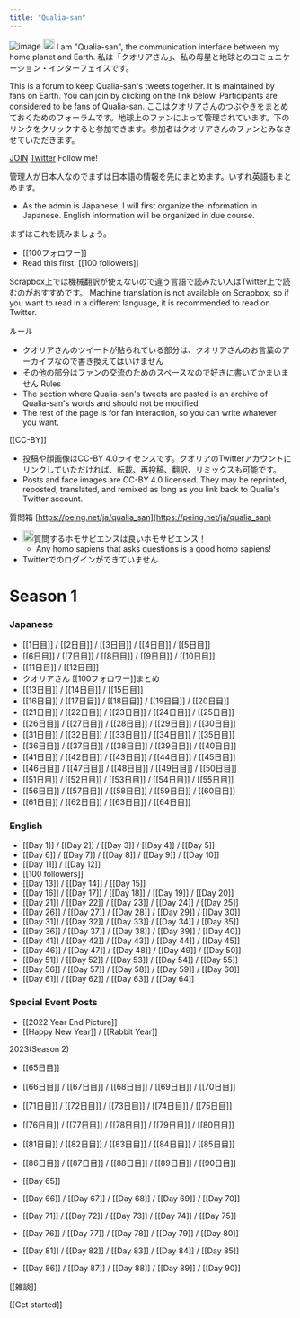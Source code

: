 ```yaml
---
title: "Qualia-san"
---
```


![image](https://scrapbox.io/files/6371326d83fa3100215e1652.png)
<img src='https://scrapbox.io/api/pages/qualia-san/Qualia-san/icon' alt='Qualia-san.icon' height="19.5"/> I am "Qualia-san", the communication interface between my home planet and Earth.
私は「クオリアさん」、私の母星と地球とのコミュニケーション・インターフェイスです。

This is a forum to keep Qualia-san's tweets together. It is maintained by fans on Earth. You can join by clicking on the link below. Participants are considered to be fans of Qualia-san.
ここはクオリアさんのつぶやきをまとめておくためのフォーラムです。地球上のファンによって管理されています。下のリンクをクリックすると参加できます。参加者はクオリアさんのファンとみなさせていただきます。

[JOIN](https://scrapbox.io/projects/qualia-san/invitations/8c8be80501a9cba7f954a035bd08ee35)
[Twitter](https://twitter.com/Qualia_san) Follow me!

管理人が日本人なのでまずは日本語の情報を先にまとめます。いずれ英語もまとめます。
- As the admin is Japanese, I will first organize the information in Japanese. English information will be organized in due course.

まずはこれを読みましょう。
- [[100フォロワー]]
- Read this first: [[100 followers]]

Scrapbox上では機械翻訳が使えないので違う言語で読みたい人はTwitter上で読むのがおすすめです。
Machine translation is not available on Scrapbox, so if you want to read in a different language, it is recommended to read on Twitter.

ルール
- クオリアさんのツイートが貼られている部分は、クオリアさんのお言葉のアーカイブなので書き換えてはいけません
- その他の部分はファンの交流のためのスペースなので好きに書いてかまいません
Rules
- The section where Qualia-san's tweets are pasted is an archive of Qualia-san's words and should not be modified
- The rest of the page is for fan interaction, so you can write whatever you want.

[[CC-BY]]
- 投稿や顔画像はCC-BY 4.0ライセンスです。クオリアのTwitterアカウントにリンクしていただければ、転載、再投稿、翻訳、リミックスも可能です。
- Posts and face images are CC-BY 4.0 licensed. They may be reprinted, reposted, translated, and remixed as long as you link back to Qualia's Twitter account.

質問箱 [https://peing.net/ja/qualia_san](https://peing.net/ja/qualia_san)
- <img src='https://scrapbox.io/api/pages/qualia-san/クオリアさん/icon' alt='クオリアさん.icon' height="19.5"/>質問するホモサピエンスは良いホモサピエンス！
    - Any homo sapiens that asks questions is a good homo sapiens!
- Twitterでのログインができていません

# Season 1
### Japanese
- [[1日目]] / [[2日目]] / [[3日目]] / [[4日目]] / [[5日目]]
- [[6日目]] / [[7日目]] / [[8日目]] / [[9日目]] / [[10日目]]
- [[11日目]] / [[12日目]]
- クオリアさん [[100フォロワー]]まとめ
- [[13日目]] / [[14日目]] / [[15日目]]
- [[16日目]] / [[17日目]] / [[18日目]] / [[19日目]] / [[20日目]]
- [[21日目]] / [[22日目]] / [[23日目]] / [[24日目]] / [[25日目]]
- [[26日目]] / [[27日目]] / [[28日目]] / [[29日目]] / [[30日目]]
- [[31日目]] / [[32日目]] / [[33日目]] / [[34日目]] / [[35日目]]
- [[36日目]] / [[37日目]] / [[38日目]] / [[39日目]] / [[40日目]]
- [[41日目]] / [[42日目]] / [[43日目]] / [[44日目]] / [[45日目]]
- [[46日目]] / [[47日目]] / [[48日目]] / [[49日目]] / [[50日目]]
- [[51日目]] / [[52日目]] / [[53日目]] / [[54日目]] / [[55日目]]
- [[56日目]] / [[57日目]] / [[58日目]] / [[59日目]] / [[60日目]]
- [[61日目]] / [[62日目]] / [[63日目]] / [[64日目]]
### English
- [[Day 1]] / [[Day 2]] / [[Day 3]] / [[Day 4]] / [[Day 5]]
- [[Day 6]] / [[Day 7]] / [[Day 8]] / [[Day 9]] / [[Day 10]]
- [[Day 11]] / [[Day 12]]
- [[100 followers]]
- [[Day 13]] / [[Day 14]] / [[Day 15]]
- [[Day 16]] / [[Day 17]] / [[Day 18]] / [[Day 19]] / [[Day 20]]
- [[Day 21]] / [[Day 22]] / [[Day 23]] / [[Day 24]] / [[Day 25]]
- [[Day 26]] / [[Day 27]] / [[Day 28]] / [[Day 29]] / [[Day 30]]
- [[Day 31]] / [[Day 32]] / [[Day 33]] / [[Day 34]] / [[Day 35]]
- [[Day 36]] / [[Day 37]] / [[Day 38]] / [[Day 39]] / [[Day 40]]
- [[Day 41]] / [[Day 42]] / [[Day 43]] / [[Day 44]] / [[Day 45]]
- [[Day 46]] / [[Day 47]] / [[Day 48]] / [[Day 49]] / [[Day 50]]
- [[Day 51]] / [[Day 52]] / [[Day 53]] / [[Day 54]] / [[Day 55]]
- [[Day 56]] / [[Day 57]] / [[Day 58]] / [[Day 59]] / [[Day 60]]
- [[Day 61]] / [[Day 62]] / [[Day 63]] / [[Day 64]]

### Special Event Posts
- [[2022 Year End Picture]]
- [[Happy New Year]] / [[Rabbit Year]]

2023(Season 2)
- [[65日目]]
- [[66日目]] / [[67日目]] / [[68日目]] / [[69日目]] / [[70日目]]
- [[71日目]] / [[72日目]] / [[73日目]] / [[74日目]] / [[75日目]]
- [[76日目]] / [[77日目]] / [[78日目]] / [[79日目]] / [[80日目]]
- [[81日目]] / [[82日目]] / [[83日目]] / [[84日目]] / [[85日目]]
- [[86日目]] / [[87日目]] / [[88日目]] / [[89日目]] / [[90日目]]


- [[Day 65]]
- [[Day 66]] / [[Day 67]] / [[Day 68]] / [[Day 69]] / [[Day 70]]
- [[Day 71]] / [[Day 72]] / [[Day 73]] / [[Day 74]] / [[Day 75]]
- [[Day 76]] / [[Day 77]] / [[Day 78]] / [[Day 79]] / [[Day 80]]
- [[Day 81]] / [[Day 82]] / [[Day 83]] / [[Day 84]] / [[Day 85]]
- [[Day 86]] / [[Day 87]] / [[Day 88]] / [[Day 89]] / [[Day 90]]


[[雑談]]

[[Get started]]
